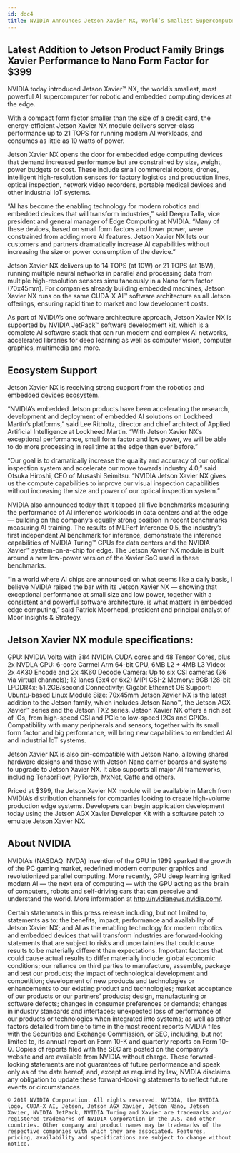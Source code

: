 ```yaml
---
id: doc4
title: NVIDIA Announces Jetson Xavier NX, World’s Smallest Supercomputer for AI at the Edge
---
```


## Latest Addition to Jetson Product Family Brings Xavier Performance to Nano Form Factor for $399

NVIDIA today introduced Jetson Xavier™ NX, the world’s smallest, most powerful AI supercomputer for robotic and embedded computing devices at the edge.

With a compact form factor smaller than the size of a credit card, the energy-efficient Jetson Xavier NX module delivers server-class performance up to 21 TOPS for running modern AI workloads, and consumes as little as 10 watts of power.

Jetson Xavier NX opens the door for embedded edge computing devices that demand increased performance but are constrained by size, weight, power budgets or cost. These include small commercial robots, drones, intelligent high-resolution sensors for factory logistics and production lines, optical inspection, network video recorders, portable medical devices and other industrial IoT systems.

“AI has become the enabling technology for modern robotics and embedded devices that will transform industries,” said Deepu Talla, vice president and general manager of Edge Computing at NVIDIA. “Many of these devices, based on small form factors and lower power, were constrained from adding more AI features. Jetson Xavier NX lets our customers and partners dramatically increase AI capabilities without increasing the size or power consumption of the device.”

Jetson Xavier NX delivers up to 14 TOPS (at 10W) or 21 TOPS (at 15W), running multiple neural networks in parallel and processing data from multiple high-resolution sensors simultaneously in a Nano form factor (70x45mm). For companies already building embedded machines, Jetson Xavier NX runs on the same CUDA-X AI™ software architecture as all Jetson offerings, ensuring rapid time to market and low development costs.

As part of NVIDIA’s one software architecture approach, Jetson Xavier NX is supported by NVIDIA JetPack™ software development kit, which is a complete AI software stack that can run modern and complex AI networks, accelerated libraries for deep learning as well as computer vision, computer graphics, multimedia and more.

## Ecosystem Support
Jetson Xavier NX is receiving strong support from the robotics and embedded devices ecosystem.

“NVIDIA’s embedded Jetson products have been accelerating the research, development and deployment of embedded AI solutions on Lockheed Martin’s platforms,” said Lee Ritholtz, director and chief architect of Applied Artificial Intelligence at Lockheed Martin. “With Jetson Xavier NX’s exceptional performance, small form factor and low power, we will be able to do more processing in real time at the edge than ever before.”

“Our goal is to dramatically increase the quality and accuracy of our optical inspection system and accelerate our move towards industry 4.0,” said Otsuka Hiroshi, CEO of Musashi Seimitsu. “NVIDIA Jetson Xavier NX gives us the compute capabilities to improve our visual inspection capabilities without increasing the size and power of our optical inspection system.”

NVIDIA also announced today that it topped all five benchmarks measuring the performance of AI inference workloads in data centers and at the edge — building on the company’s equally strong position in recent benchmarks measuring AI training. The results of MLPerf Inference 0.5, the industry’s first independent AI benchmark for inference, demonstrate the inference capabilities of NVIDIA Turing™ GPUs for data centers and the NVIDIA Xavier™ system-on-a-chip for edge. The Jetson Xavier NX module is built around a new low-power version of the Xavier SoC used in these benchmarks.

“In a world where AI chips are announced on what seems like a daily basis, I believe NVIDIA raised the bar with its Jetson Xavier NX — showing that exceptional performance at small size and low power, together with a consistent and powerful software architecture, is what matters in embedded edge computing,” said Patrick Moorhead, president and principal analyst of Moor Insights & Strategy.

## Jetson Xavier NX module specifications:

GPU: NVIDIA Volta with 384 NVIDIA CUDA cores and 48 Tensor Cores, plus 2x NVDLA
CPU: 6-core Carmel Arm 64-bit CPU, 6MB L2 + 4MB L3
Video: 2x 4K30 Encode and 2x 4K60 Decode
Camera: Up to six CSI cameras (36 via virtual channels); 12 lanes (3x4 or 6x2) MIPI CSI-2
Memory: 8GB 128-bit LPDDR4x; 51.2GB/second
Connectivity: Gigabit Ethernet
OS Support: Ubuntu-based Linux
Module Size: 70x45mm
Jetson Xavier NX is the latest addition to the Jetson family, which includes Jetson Nano™, the Jetson AGX Xavier™ series and the Jetson TX2 series. Jetson Xavier NX offers a rich set of IOs, from high-speed CSI and PCIe to low-speed I2Cs and GPIOs. Compatibility with many peripherals and sensors, together with its small form factor and big performance, will bring new capabilities to embedded AI and industrial IoT systems.

Jetson Xavier NX is also pin-compatible with Jetson Nano, allowing shared hardware designs and those with Jetson Nano carrier boards and systems to upgrade to Jetson Xavier NX. It also supports all major AI frameworks, including TensorFlow, PyTorch, MxNet, Caffe and others.

Priced at $399, the Jetson Xavier NX module will be available in March from NVIDIA’s distribution channels for companies looking to create high-volume production edge systems. Developers can begin application development today using the Jetson AGX Xavier Developer Kit with a software patch to emulate Jetson Xavier NX.

## About NVIDIA

NVIDIA‘s (NASDAQ: NVDA) invention of the GPU in 1999 sparked the growth of the PC gaming market, redefined modern computer graphics and revolutionized parallel computing. More recently, GPU deep learning ignited modern AI — the next era of computing — with the GPU acting as the brain of computers, robots and self-driving cars that can perceive and understand the world. More information at http://nvidianews.nvidia.com/.

Certain statements in this press release including, but not limited to, statements as to: the benefits, impact, performance and availability of Jetson Xavier NX; and AI as the enabling technology for modern robotics and embedded devices that will transform industries are forward-looking statements that are subject to risks and uncertainties that could cause results to be materially different than expectations. Important factors that could cause actual results to differ materially include: global economic conditions; our reliance on third parties to manufacture, assemble, package and test our products; the impact of technological development and competition; development of new products and technologies or enhancements to our existing product and technologies; market acceptance of our products or our partners’ products; design, manufacturing or software defects; changes in consumer preferences or demands; changes in industry standards and interfaces; unexpected loss of performance of our products or technologies when integrated into systems; as well as other factors detailed from time to time in the most recent reports NVIDIA files with the Securities and Exchange Commission, or SEC, including, but not limited to, its annual report on Form 10-K and quarterly reports on Form 10-Q. Copies of reports filed with the SEC are posted on the company’s website and are available from NVIDIA without charge. These forward-looking statements are not guarantees of future performance and speak only as of the date hereof, and, except as required by law, NVIDIA disclaims any obligation to update these forward-looking statements to reflect future events or circumstances.

```
© 2019 NVIDIA Corporation. All rights reserved. NVIDIA, the NVIDIA logo, CUDA-X AI, Jetson, Jetson AGX Xavier, Jetson Nano, Jetson Xavier, NVIDIA JetPack, NVIDIA Turing and Xavier are trademarks and/or registered trademarks of NVIDIA Corporation in the U.S. and other countries. Other company and product names may be trademarks of the respective companies with which they are associated. Features, pricing, availability and specifications are subject to change without notice.
```